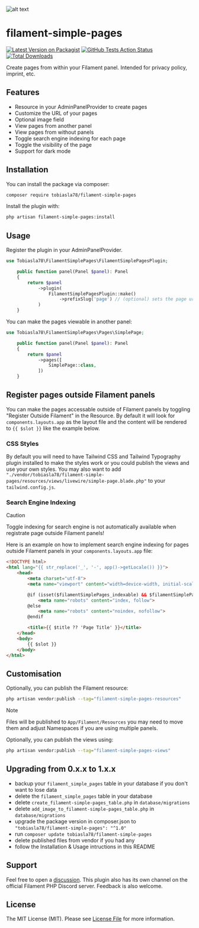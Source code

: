 ![alt text](https://i.imgur.com/gYZilCK.jpeg)

# filament-simple-pages

[![Latest Version on Packagist](https://img.shields.io/packagist/v/tobiasla78/filament-simple-pages.svg?style=flat-square)](https://packagist.org/packages/tobiasla78/filament-simple-pages)
[![GitHub Tests Action Status](https://img.shields.io/github/actions/workflow/status/tobiasla78/filament-simple-pages/run-tests.yml?branch=main&label=tests&style=flat-square)](https://github.com/tobiasla78/filament-simple-pages/actions?query=workflow%3Arun-tests+branch%3Amain)
[![Total Downloads](https://img.shields.io/packagist/dt/tobiasla78/filament-simple-pages.svg?style=flat-square)](https://packagist.org/packages/tobiasla78/filament-simple-pages)

Create pages from within your Filament panel. Intended for privacy policy, imprint, etc.

## Features
- Resource in your AdminPanelProvider to create pages
- Customize the URL of your pages
- Optional image field
- View pages from another panel
- View pages from without panels
- Toggle search engine indexing for each page
- Toggle the visibility of the page
- Support for dark mode

## Installation

You can install the package via composer:

```bash
composer require tobiasla78/filament-simple-pages
```

Install the plugin with:

```bash
php artisan filament-simple-pages:install
```

## Usage

Register the plugin in your AdminPanelProvider.

```php
use Tobiasla78\FilamentSimplePages\FilamentSimplePagesPlugin;

    public function panel(Panel $panel): Panel
    {
        return $panel
            ->plugin(
                FilamentSimplePagesPlugin::make()
                    ->prefixSlug('page') // (optional) sets the page url to yourPanelUrl/page/yourPageSlug
            )
    }
```

You can make the pages viewable in another panel:

```php
use Tobiasla78\FilamentSimplePages\Pages\SimplePage;

    public function panel(Panel $panel): Panel
    {
        return $panel
            ->pages([
                SimplePage::class,
            ])
    }
```
## Register pages outside Filament panels

You can make the pages accessable outside of Filament panels by toggling "Register Outside Filament" in the Resource.
By default it will look for `components.layouts.app` as the layout file and the content will be rendered to `{{ $slot }}` like the example below.

### CSS Styles

By default you will need to have Tailwind CSS and Tailwind Typography plugin installed to make the styles work or you could publish the views and use your own styles.
You may also want to add `"./vendor/tobiasla78/filament-simple-pages/resources/views/livewire/simple-page.blade.php"` to your `tailwind.config.js`.

### Search Engine Indexing

> [!CAUTION]
> Toggle indexing for search engine is not automatically available when registrate page outside Filament panels!

Here is an example on how to implement search engine indexing for pages outside Filament panels in your `components.layouts.app` file:

```html
<!DOCTYPE html>
<html lang="{{ str_replace('_', '-', app()->getLocale()) }}">
    <head>
        <meta charset="utf-8">
        <meta name="viewport" content="width=device-width, initial-scale=1.0">

        @if (isset($filamentSimplePages_indexable) && $filamentSimplePages_indexable)
            <meta name="robots" content="index, follow">
        @else
            <meta name="robots" content="noindex, nofollow">
        @endif

        <title>{{ $title ?? 'Page Title' }}</title>
    </head>
    <body>
        {{ $slot }}
    </body>
</html>
```

## Customisation

Optionally, you can publish the Filament resource:

```bash
php artisan vendor:publish --tag="filament-simple-pages-resources"
```

> [!NOTE]
> Files will be published to `App/Filament/Resources` you may need to move them and adjust Namespaces if you are using multiple panels.

Optionally, you can publish the views using:

```bash
php artisan vendor:publish --tag="filament-simple-pages-views"
```

## Upgrading from 0.x.x to 1.x.x
- backup your `filament_simple_pages` table in your database if you don't want to lose data
- delete the `filament_simple_pages` table in your database
- delete `create_filament-simple-pages_table.php` in `database/migrations`
- delete `add_image_to_filament-simple-pages_table.php` in `database/migrations`
- upgrade the package version in composer.json to `"tobiasla78/filament-simple-pages": "^1.0"`
- run `composer update tobiasla78/filament-simple-pages`
- delete published files from vendor if you had any
- follow the Installation & Usage intructions in this README

## Support

Feel free to open a [discussion](https://github.com/tobiasla78/filament-simple-pages/discussions).
This plugin also has its own channel on the official Filament PHP Discord server.
Feedback is also welcome.

## License

The MIT License (MIT). Please see [License File](LICENSE.md) for more information.
